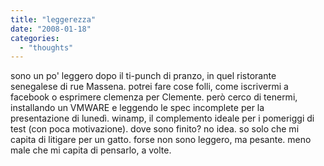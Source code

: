 ```yaml
---
title: "leggerezza"
date: "2008-01-18"
categories: 
  - "thoughts"
---
```


sono un po' leggero dopo il ti-punch di pranzo, in quel ristorante senegalese di rue Massena. potrei fare cose folli, come iscrivermi a facebook o esprimere clemenza per Clemente. però cerco di tenermi, installando un VMWARE e leggendo le spec incomplete per la presentazione di lunedì. winamp, il complemento ideale per i pomeriggi di test (con poca motivazione). dove sono finito? no idea. so solo che mi capita di litigare per un gatto. forse non sono leggero, ma pesante. meno male che mi capita di pensarlo, a volte.

